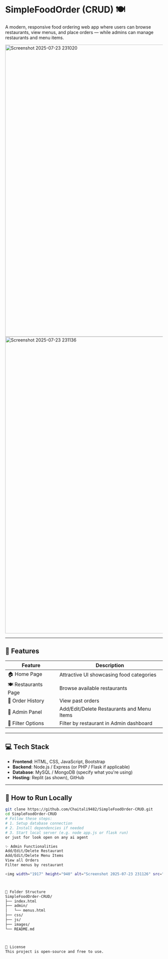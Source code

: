 # SimpleFoodOrder (CRUD) 🍽️

A modern, responsive food ordering web app where users can browse restaurants, view menus, and place orders — while admins can manage restaurants and menu items.

<img width="1919" height="933" alt="Screenshot 2025-07-23 231020" src="https://github.com/user-attachments/assets/d8d9065f-5c31-4317-9e5f-6d8ba386c2ff" />

<img width="1915" height="948" alt="Screenshot 2025-07-23 231136" src="https://github.com/user-attachments/assets/0bb509ac-1a8d-4292-84dd-e95f1ed15dab" />

---

## 🚀 Features

| Feature | Description |
|--------|-------------|
| 🏠 Home Page | Attractive UI showcasing food categories |
| 🍽️ Restaurants Page | Browse available restaurants |
| 📜 Order History | View past orders |
| 🔐 Admin Panel | Add/Edit/Delete Restaurants and Menu Items |
| 🔎 Filter Options | Filter by restaurant in Admin dashboard |

---

## 💻 Tech Stack

- **Frontend**: HTML, CSS, JavaScript, Bootstrap
- **Backend**: Node.js / Express (or PHP / Flask if applicable)
- **Database**: MySQL / MongoDB (specify what you're using)
- **Hosting**: Replit (as shown), GitHub

---

## 🔧 How to Run Locally

```bash
git clone https://github.com/Chaitali9482/SimpleFoodOrder-CRUD.git
cd SimpleFoodOrder-CRUD
# Follow these steps:
# 1. Setup database connection
# 2. Install dependencies if needed
# 3. Start local server (e.g. node app.js or flask run)
or just for look open on any ai agent 

✨ Admin Functionalities
Add/Edit/Delete Restaurant
Add/Edit/Delete Menu Items
View all Orders
Filter menus by restaurant

<img width="1917" height="940" alt="Screenshot 2025-07-23 231126" src="https://github.com/user-attachments/assets/e49cef04-a7da-488f-bd47-111cf5adc8d7" />



📂 Folder Structure
SimpleFoodOrder-CRUD/
├── index.html
├── admin/
│   └── menus.html
├── css/
├── js/
├── images/
└── README.md



📄 License
This project is open-source and free to use.
